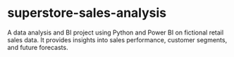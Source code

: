 # superstore-sales-analysis
A data analysis and BI project using Python and Power BI on fictional retail sales data. It provides insights into sales performance, customer segments, and future forecasts.
